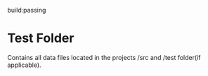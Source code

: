 build:passing

# Test Folder
Contains all data files located in the projects /src and /test folder(if applicable).
